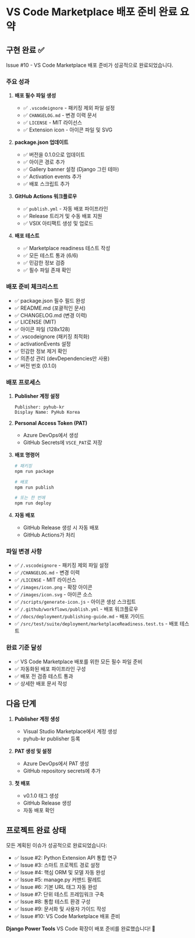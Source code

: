 # VS Code Marketplace 배포 준비 완료 요약

## 구현 완료 ✅

Issue #10 - VS Code Marketplace 배포 준비가 성공적으로 완료되었습니다.

### 주요 성과

1. **배포 필수 파일 생성**
   - ✅ `.vscodeignore` - 패키징 제외 파일 설정
   - ✅ `CHANGELOG.md` - 변경 이력 문서
   - ✅ `LICENSE` - MIT 라이선스
   - ✅ Extension icon - 아이콘 파일 및 SVG

2. **package.json 업데이트**
   - ✅ 버전을 0.1.0으로 업데이트
   - ✅ 아이콘 경로 추가
   - ✅ Gallery banner 설정 (Django 그린 테마)
   - ✅ Activation events 추가
   - ✅ 배포 스크립트 추가

3. **GitHub Actions 워크플로우**
   - ✅ `publish.yml` - 자동 배포 파이프라인
   - ✅ Release 트리거 및 수동 배포 지원
   - ✅ VSIX 아티팩트 생성 및 업로드

4. **배포 테스트**
   - ✅ Marketplace readiness 테스트 작성
   - ✅ 모든 테스트 통과 (6/6)
   - ✅ 민감한 정보 검증
   - ✅ 필수 파일 존재 확인

### 배포 준비 체크리스트

- ✅ package.json 필수 필드 완성
- ✅ README.md (포괄적인 문서)
- ✅ CHANGELOG.md (변경 이력)
- ✅ LICENSE (MIT)
- ✅ 아이콘 파일 (128x128)
- ✅ .vscodeignore (패키징 최적화)
- ✅ activationEvents 설정
- ✅ 민감한 정보 제거 확인
- ✅ 의존성 관리 (devDependencies만 사용)
- ✅ 버전 번호 (0.1.0)

### 배포 프로세스

1. **Publisher 계정 설정**
   ```
   Publisher: pyhub-kr
   Display Name: PyHub Korea
   ```

2. **Personal Access Token (PAT)**
   - Azure DevOps에서 생성
   - GitHub Secrets에 `VSCE_PAT`로 저장

3. **배포 명령어**
   ```bash
   # 패키징
   npm run package
   
   # 배포
   npm run publish
   
   # 또는 한 번에
   npm run deploy
   ```

4. **자동 배포**
   - GitHub Release 생성 시 자동 배포
   - GitHub Actions가 처리

### 파일 변경 사항

- ✅ `/.vscodeignore` - 패키징 제외 파일 설정
- ✅ `/CHANGELOG.md` - 변경 이력
- ✅ `/LICENSE` - MIT 라이선스
- ✅ `/images/icon.png` - 확장 아이콘
- ✅ `/images/icon.svg` - 아이콘 소스
- ✅ `/scripts/generate-icon.js` - 아이콘 생성 스크립트
- ✅ `/.github/workflows/publish.yml` - 배포 워크플로우
- ✅ `/docs/deployment/publishing-guide.md` - 배포 가이드
- ✅ `/src/test/suite/deployment/marketplaceReadiness.test.ts` - 배포 테스트

### 완료 기준 달성

- ✅ VS Code Marketplace 배포를 위한 모든 필수 파일 준비
- ✅ 자동화된 배포 파이프라인 구성
- ✅ 배포 전 검증 테스트 통과
- ✅ 상세한 배포 문서 작성

## 다음 단계

1. **Publisher 계정 생성**
   - Visual Studio Marketplace에서 계정 생성
   - pyhub-kr publisher 등록

2. **PAT 생성 및 설정**
   - Azure DevOps에서 PAT 생성
   - GitHub repository secrets에 추가

3. **첫 배포**
   - v0.1.0 태그 생성
   - GitHub Release 생성
   - 자동 배포 확인

## 프로젝트 완료 상태

모든 계획된 이슈가 성공적으로 완료되었습니다:

- ✅ Issue #2: Python Extension API 통합 연구
- ✅ Issue #3: 스마트 프로젝트 경로 설정
- ✅ Issue #4: 핵심 ORM 및 모델 자동 완성
- ✅ Issue #5: manage.py 커맨드 팔레트
- ✅ Issue #6: 기본 URL 태그 자동 완성
- ✅ Issue #7: 단위 테스트 프레임워크 구축
- ✅ Issue #8: 통합 테스트 환경 구성
- ✅ Issue #9: 문서화 및 사용자 가이드 작성
- ✅ Issue #10: VS Code Marketplace 배포 준비

**Django Power Tools** VS Code 확장이 배포 준비를 완료했습니다! 🎉